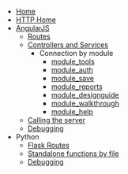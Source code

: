 
- [Home](/)
- [HTTP Home](./)    
- [AngularJS](AngularJS)
    - [Routes](routes.js)
    - [Controllers and Services](controllers_and_services/versus)
        - Connection by module
            - [module_tools](controllers_and_services/module_tools)
            - [module_auth](controllers_and_services/module_auth)
            - [module_save](controllers_and_services/module_save)
            - [module_reports](controllers_and_services/module_reports)
            - [module_designguide](controllers_and_services/module_designguide)
            - [module_walkthrough](controllers_and_services/module_walkthrough)
            - [module_help](controllers_and_services/module_help) 
    - [Calling the server](js_http)
    - [Debugging](js_debug)
- Python
    - [Flask Routes](routes.py)
    - [Standalone functions by file](py/by_file)
    - [Debugging](py/debug)
